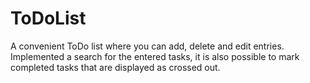 # ToDoList
A convenient ToDo list where you can add, delete and edit entries. Implemented a search for the entered tasks, it is also possible to mark completed tasks that are displayed as crossed out.
